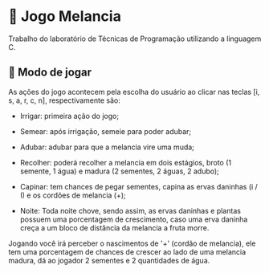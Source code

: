 # 🍉 Jogo Melancia
 Trabalho do laboratório de Técnicas de Programação utilizando a linguagem C.
 
 ## 📑 Modo de jogar
  As ações do jogo acontecem pela escolha do usuário ao clicar nas teclas [i, s, a, r, c, n], respectivamente são:
  
  - Irrigar: primeira ação do jogo;
  
  - Semear: após irrigação, semeie para poder adubar;

  - Adubar: adubar para que a melancia vire uma muda;

  - Recolher: poderá recolher a melancia em dois estágios, broto (1 semente, 1 água) e madura (2 sementes, 2 águas, 2 adubo);

  - Capinar: tem chances de pegar sementes, capina as ervas daninhas (i / I) e os cordões de melancia (+); 
  
  - Noite: Toda noite chove, sendo assim, as ervas daninhas e plantas possuem uma porcentagem de crescimento, caso uma erva daninha creça a um bloco de distância da melancia a fruta morre. 
  
  Jogando você irá perceber o nascimentos de '+' (cordão de melancia), ele tem uma porcentagem de chances de crescer ao lado de uma melancia madura, dá ao jogador 2 sementes e 2 quantidades de água.
